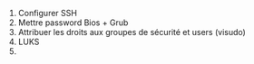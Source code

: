 




1. Configurer SSH
2. Mettre password Bios + Grub
3. Attribuer les droits aux groupes de sécurité et users (visudo)
4. LUKS
5. 